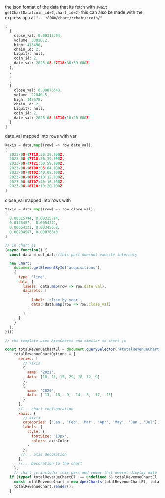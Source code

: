 the json format of the data  that its fetch with 
``` await  getChartData(coin_id=2,chart_id=2) ```
this can also be made with the express app at ```"...:8080/chart/:chain/:coin/"```
```python
[
  {
    close_val: 0.00315794,
    volume: 33020.2,
    high: 413490,
    chain_id: 2,
    Liquity: null,
    coin_id: 2,
    date_val: 2023-08-07T18:30:39.000Z
  },
  .
  .
  .
  {
    close_val: 0.00876543,
    volume: 22040.5,
    high: 345678,
    chain_id: 2,
    Liquity: null,
    coin_id: 2,
    date_val: 2023-08-08T10:10:20.000Z
  }
]
```
date_val mapped into rows with var  
```python
Xaxis = data.map((row) => row.date_val);
[
  2023-08-07T18:30:39.000Z,
  2023-08-07T18:30:39.000Z,
  2023-08-07T21:30:59.000Z,
  2023-08-08T00:05:04.000Z,
  2023-08-08T02:40:08.000Z,
  2023-08-08T05:10:12.000Z,
  2023-08-08T07:40:16.000Z,
  2023-08-08T10:10:20.000Z
]
```
close_val mapped into rows with 
```python
Yaxis = data.map((row) => row.close_val); 
[
  0.00315794, 0.00315794,
  0.0123457,  0.0054321,
  0.00654321, 0.00345678,
  0.00234567, 0.00876543
]
```

```javascript
// in chart js 
(async function() {
  const data = out_data//this part doesnot execute internaly 

  new Chart(
    document.getElementById('acquisitions'),
    {
      type: 'line',
      data: {
        labels: data.map(row => row.date_val),
        datasets: [
          {
            label: 'close by year',
            data: data.map(row => row.close_val)
          }
        ]
      }
    }
  );
})()
```


```javascript
// the template uses ApexCharts and similar to chart js 

const totalRevenueChartEl = document.querySelector('#totalRevenueChart'),
    totalRevenueChartOptions = {
      series: [
        // Yaxis
        {
          name: '2021',
          data: [18, 10, 15, 29, 18, 12, 9]
        },
        {
          name: '2020',
          data: [-13, -18, -9, -14, -5, -17, -15]
        }
      ],
      //... chart configuration
      xaxis: {
        // Xaxis
        categories: ['Jan', 'Feb', 'Mar', 'Apr', 'May', 'Jun', 'Jul'], 
        labels: {
          style: {
            fontSize: '13px',
            colors: axisColor
          }
        },
       //... axis decoration
      },
      //... Decoration to the chart
    };
    // chart js includes this part and seems that doesnt display data
  if (typeof totalRevenueChartEl !== undefined && totalRevenueChartEl !== null) {
    const totalRevenueChart = new ApexCharts(totalRevenueChartEl, totalRevenueChartOptions);
    totalRevenueChart.render();
  }
```